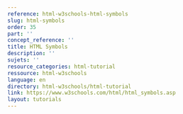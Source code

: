 ```yaml
---
reference: html-w3schools-html-symbols
slug: html-symbols
order: 35
part: ''
concept_reference: ''
title: HTML Symbols
description: ''
sujets: ''
resource_categories: html-tutorial
ressource: html-w3schools
language: en
directory: html-w3schools/html-tutorial
link: https://www.w3schools.com/html/html_symbols.asp
layout: tutorials
---
```

